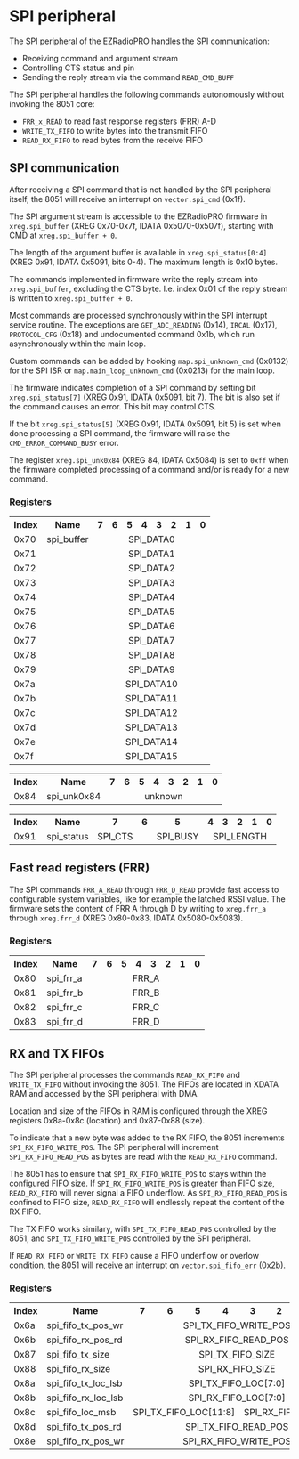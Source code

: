 # SPI peripheral

The SPI peripheral of the EZRadioPRO handles the SPI communication:
* Receiving command and argument stream
* Controlling CTS status and pin
* Sending the reply stream via the command `READ_CMD_BUFF`

The SPI peripheral handles the following commands autonomously without invoking the 8051 core:
* `FRR_x_READ` to read fast response registers (FRR) A-D
* `WRITE_TX_FIFO` to write bytes into the transmit FIFO
* `READ_RX_FIFO` to read bytes from the receive FIFO

## SPI communication

After receiving a SPI command that is not handled by the SPI peripheral itself, the 8051 will receive an interrupt on `vector.spi_cmd` (0x1f).

The SPI argument stream is accessible to the EZRadioPRO firmware in `xreg.spi_buffer` (XREG 0x70-0x7f, IDATA 0x5070-0x507f), starting with CMD at `xreg.spi_buffer + 0`. 

The length of the argument buffer is available in `xreg.spi_status[0:4]` (XREG 0x91, IDATA 0x5091, bits 0-4). The maximum length is 0x10 bytes.

The commands implemented in firmware write the reply stream into `xreg.spi_buffer`, excluding the CTS byte. I.e. index 0x01 of the reply stream is written to `xreg.spi_buffer + 0`.

Most commands are processed synchronously within the SPI interrupt service routine. The exceptions are `GET_ADC_READING` (0x14), `IRCAL` (0x17), `PROTOCOL_CFG` (0x18) and undocumented command 0x1b, which run asynchronously within the main loop.

Custom commands can be added by hooking `map.spi_unknown_cmd` (0x0132) for the SPI ISR or `map.main_loop_unknown_cmd` (0x0213) for the main loop. 

The firmware indicates completion of a SPI command by setting bit `xreg.spi_status[7]` (XREG 0x91, IDATA 0x5091, bit 7). The bit is also set if the command causes an error. This bit may control CTS.

If the bit `xreg.spi_status[5]` (XREG 0x91, IDATA 0x5091, bit 5) is set when done processing a SPI command, the firmware will raise the `CMD_ERROR_COMMAND_BUSY` error.

The register `xreg.spi_unk0x84` (XREG 84, IDATA 0x5084) is set to `0xff` when the firmware completed processing of a command and/or is ready for a new command.

### Registers

<table>
<tr><th>Index</th><th>Name</th><th>7</th><th>6</th><th>5</th><th>4</th><th>3</th><th>2</th><th>1</th><th>0</th></tr>
<tr><td>0x70</td><td>spi_buffer</td><td align="center" colspan="8">SPI_DATA0</td></tr>
<tr><td>0x71</td><td></td><td align="center" colspan="8">SPI_DATA1</td></tr>
<tr><td>0x72</td><td></td><td align="center" colspan="8">SPI_DATA2</td></tr>
<tr><td>0x73</td><td></td><td align="center" colspan="8">SPI_DATA3</td></tr>
<tr><td>0x74</td><td></td><td align="center" colspan="8">SPI_DATA4</td></tr>
<tr><td>0x75</td><td></td><td align="center" colspan="8">SPI_DATA5</td></tr>
<tr><td>0x76</td><td></td><td align="center" colspan="8">SPI_DATA6</td></tr>
<tr><td>0x77</td><td></td><td align="center" colspan="8">SPI_DATA7</td></tr>
<tr><td>0x78</td><td></td><td align="center" colspan="8">SPI_DATA8</td></tr>
<tr><td>0x79</td><td></td><td align="center" colspan="8">SPI_DATA9</td></tr>
<tr><td>0x7a</td><td></td><td align="center" colspan="8">SPI_DATA10</td></tr>
<tr><td>0x7b</td><td></td><td align="center" colspan="8">SPI_DATA11</td></tr>
<tr><td>0x7c</td><td></td><td align="center" colspan="8">SPI_DATA12</td></tr>
<tr><td>0x7d</td><td></td><td align="center" colspan="8">SPI_DATA13</td></tr>
<tr><td>0x7e</td><td></td><td align="center" colspan="8">SPI_DATA14</td></tr>
<tr><td>0x7f</td><td></td><td align="center" colspan="8">SPI_DATA15</td></tr>
</table>

<table>
<tr><th>Index</th><th>Name</th><th>7</th><th>6</th><th>5</th><th>4</th><th>3</th><th>2</th><th>1</th><th>0</th></tr>
<tr><td>0x84</td><td>spi_unk0x84</td><td align="center" colspan="8">unknown</td></tr>
</table>

<table>
<tr><th>Index</th><th>Name</th><th>7</th><th>6</th><th>5</th><th>4</th><th>3</th><th>2</th><th>1</th><th>0</th></tr>
<tr><td>0x91</td><td>spi_status</td><td>SPI_CTS</td><td></td><td>SPI_BUSY</td><td align="center" colspan="5">SPI_LENGTH</td></tr>
</table>

## Fast read registers (FRR)

The SPI commands `FRR_A_READ` through `FRR_D_READ` provide fast access to configurable system variables, like for example the latched RSSI value. The firmware sets the content of FRR A through D by writing to `xreg.frr_a` through `xreg.frr_d` (XREG 0x80-0x83, IDATA 0x5080-0x5083).

### Registers

<table>
<tr><th>Index</th><th>Name</th><th>7</th><th>6</th><th>5</th><th>4</th><th>3</th><th>2</th><th>1</th><th>0</th></tr>
<tr><td>0x80</td><td>spi_frr_a</td><td align="center" colspan="8">FRR_A</td></tr>
<tr><td>0x81</td><td>spi_frr_b</td><td align="center" colspan="8">FRR_B</td></tr>
<tr><td>0x82</td><td>spi_frr_c</td><td align="center" colspan="8">FRR_C</td></tr>
<tr><td>0x83</td><td>spi_frr_d</td><td align="center" colspan="8">FRR_D</td></tr>
</table>

## RX and TX FIFOs

The SPI peripheral processes the commands `READ_RX_FIFO` and `WRITE_TX_FIFO` without invoking the 8051. The FIFOs are located in XDATA RAM and accessed by the SPI peripheral with DMA.

Location and size of the FIFOs in RAM is configured through the XREG registers 0x8a-0x8c (location) and 0x87-0x88 (size).

To indicate that a new byte was added to the RX FIFO, the 8051 increments `SPI_RX_FIFO_WRITE_POS`. The SPI peripheral will increment `SPI_RX_FIFO_READ_POS` as bytes are read with the `READ_RX_FIFO` command.

The 8051 has to ensure that `SPI_RX_FIFO_WRITE_POS` to stays within the configured FIFO size. If `SPI_RX_FIFO_WRITE_POS` is greater than FIFO size, `READ_RX_FIFO` will never signal a FIFO underflow. As `SPI_RX_FIFO_READ_POS` is confined to FIFO size, `READ_RX_FIFO` will endlessly repeat the content of the RX FIFO.

The TX FIFO works similary, with `SPI_TX_FIFO_READ_POS` controlled by the 8051, and `SPI_TX_FIFO_WRITE_POS` controlled by the SPI peripheral.

If `READ_RX_FIFO` or `WRITE_TX_FIFO` cause a FIFO underflow or overlow condition, the 8051 will receive an interrupt on `vector.spi_fifo_err` (0x2b).

### Registers

<table>
<tr><th>Index</th><th>Name</th><th>7</th><th>6</th><th>5</th><th>4</th><th>3</th><th>2</th><th>1</th><th>0</th></tr>
<tr><td>0x6a</td><td>spi_fifo_tx_pos_wr</td><td align="center" colspan="8">SPI_TX_FIFO_WRITE_POS</td></tr>
<tr><td>0x6b</td><td>spi_fifo_rx_pos_rd</td><td align="center" colspan="8">SPI_RX_FIFO_READ_POS</td></tr>
<tr><td>0x87</td><td>spi_fifo_tx_size</td><td align="center" colspan="8">SPI_TX_FIFO_SIZE</td></tr>
<tr><td>0x88</td><td>spi_fifo_rx_size</td><td align="center" colspan="8">SPI_RX_FIFO_SIZE</td></tr>
<tr><td>0x8a</td><td>spi_fifo_tx_loc_lsb</td><td align="center" colspan="8">SPI_TX_FIFO_LOC[7:0]</td></tr>
<tr><td>0x8b</td><td>spi_fifo_rx_loc_lsb</td><td align="center" colspan="8">SPI_RX_FIFO_LOC[7:0]</td></tr>
<tr><td>0x8c</td><td>spi_fifo_loc_msb</td><td align="center" colspan="4">SPI_TX_FIFO_LOC[11:8]</td><td align="center" colspan="4">SPI_RX_FIFO_LOC[7:0]</td></tr>
<tr><td>0x8d</td><td>spi_fifo_tx_pos_rd</td><td align="center" colspan="8">SPI_TX_FIFO_READ_POS</td></tr>
<tr><td>0x8e</td><td>spi_fifo_rx_pos_wr</td><td align="center" colspan="8">SPI_RX_FIFO_WRITE_POS</td></tr>
</table>
